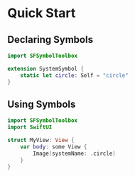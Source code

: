 # Quick Start

## Declaring Symbols

```swift
import SFSymbolToolbox

extension SystemSymbol {
	static let circle: Self = "circle"
}
```


## Using Symbols

```swift
import SFSymbolToolbox
import SwiftUI

struct MyView: View {
	var body: some View {
		Image(systemName: .circle)
	}
}
```